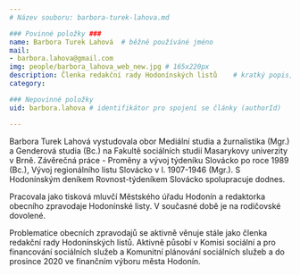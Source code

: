 ```yaml
---
# Název souboru: barbora-turek-lahova.md

### Povinné položky ###
name: Barbora Turek Lahová 	# běžně používáné jméno
mail:
- barbora.lahova@gmail.com
img: people/barbora_lahova_web_new.jpg # 165x220px
description: Členka redakční rady Hodonínských listů 	# kratký popis, max 160 znaků
category:  

### Nepovinné položky
uid: barbora.lahova # identifikátor pro spojení se články (authorId)

---
```


Barbora Turek Lahová vystudovala obor Mediální studia a žurnalistika (Mgr.) a Genderová studia (Bc.) na Fakultě sociálních studií Masarykovy univerzity v Brně. Závěrečná práce - Proměny a vývoj týdeníku Slovácko po roce 1989 (Bc.), Vývoj regionálního listu Slovácko v l. 1907-1946 (Mgr.). S Hodonínským deníkem Rovnost-týdeníkem Slovácko spolupracuje dodnes.

Pracovala jako tisková mluvčí Městského úřadu Hodonín a redaktorka obecního zpravodaje Hodonínské listy. V současné době je na rodičovské dovolené. 

Problematice obecních zpravodajů se aktivně věnuje stále jako členka redakční rady Hodonínských listů. Aktivně působí v Komisi sociální a pro financování sociálních služeb a Komunitní plánování sociálních služeb a do prosince 2020 ve finančním výboru města Hodonín.
